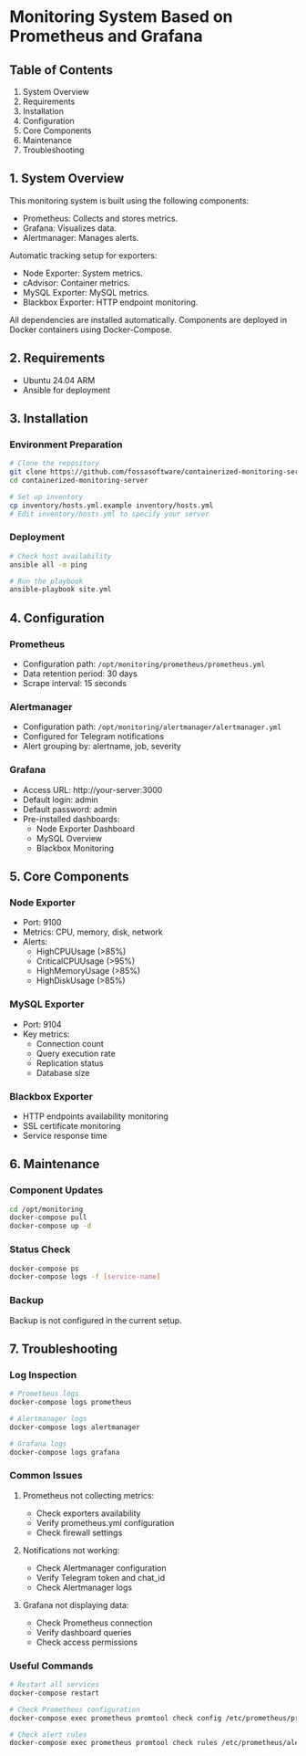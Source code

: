 # Monitoring System Based on Prometheus and Grafana

## Table of Contents
1. System Overview
2. Requirements
3. Installation
4. Configuration
5. Core Components
6. Maintenance
7. Troubleshooting

## 1. System Overview
This monitoring system is built using the following components:
- Prometheus: Collects and stores metrics.
- Grafana: Visualizes data.
- Alertmanager: Manages alerts.

Automatic tracking setup for exporters:
- Node Exporter: System metrics.
- cAdvisor: Container metrics.
- MySQL Exporter: MySQL metrics.
- Blackbox Exporter: HTTP endpoint monitoring.

All dependencies are installed automatically.
Components are deployed in Docker containers using Docker-Compose.

## 2. Requirements
- Ubuntu 24.04 ARM
- Ansible for deployment

## 3. Installation

### Environment Preparation
```bash
# Clone the repository
git clone https://github.com/fossasoftware/containerized-monitoring-server.git
cd containerized-monitoring-server

# Set up inventory
cp inventory/hosts.yml.example inventory/hosts.yml
# Edit inventory/hosts.yml to specify your server
```

### Deployment
```bash
# Check host availability
ansible all -m ping

# Run the playbook
ansible-playbook site.yml
```

## 4. Configuration

### Prometheus
- Configuration path: `/opt/monitoring/prometheus/prometheus.yml`
- Data retention period: 30 days
- Scrape interval: 15 seconds

### Alertmanager
- Configuration path: `/opt/monitoring/alertmanager/alertmanager.yml`
- Configured for Telegram notifications
- Alert grouping by: alertname, job, severity

### Grafana
- Access URL: http://your-server:3000
- Default login: admin
- Default password: admin
- Pre-installed dashboards:
  - Node Exporter Dashboard
  - MySQL Overview
  - Blackbox Monitoring

## 5. Core Components

### Node Exporter
- Port: 9100
- Metrics: CPU, memory, disk, network
- Alerts:
  - HighCPUUsage (>85%)
  - CriticalCPUUsage (>95%)
  - HighMemoryUsage (>85%)
  - HighDiskUsage (>85%)

### MySQL Exporter
- Port: 9104
- Key metrics:
  - Connection count
  - Query execution rate
  - Replication status
  - Database size

### Blackbox Exporter
- HTTP endpoints availability monitoring
- SSL certificate monitoring
- Service response time

## 6. Maintenance

### Component Updates
```bash
cd /opt/monitoring
docker-compose pull
docker-compose up -d
```

### Status Check
```bash
docker-compose ps
docker-compose logs -f [service-name]
```

### Backup
Backup is not configured in the current setup.

## 7. Troubleshooting

### Log Inspection
```bash
# Prometheus logs
docker-compose logs prometheus

# Alertmanager logs
docker-compose logs alertmanager

# Grafana logs
docker-compose logs grafana
```

### Common Issues

1. Prometheus not collecting metrics:
   - Check exporters availability
   - Verify prometheus.yml configuration
   - Check firewall settings

2. Notifications not working:
   - Check Alertmanager configuration
   - Verify Telegram token and chat_id
   - Check Alertmanager logs

3. Grafana not displaying data:
   - Check Prometheus connection
   - Verify dashboard queries
   - Check access permissions

### Useful Commands
```bash
# Restart all services
docker-compose restart

# Check Prometheus configuration
docker-compose exec prometheus promtool check config /etc/prometheus/prometheus.yml

# Check alert rules
docker-compose exec prometheus promtool check rules /etc/prometheus/alerts.yml
```
